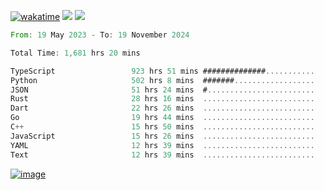 [![wakatime](https://wakatime.com/badge/user/00eead22-fb14-4dd0-ab8a-3625cafbd50d.svg)](https://wakatime.com/@00eead22-fb14-4dd0-ab8a-3625cafbd50d)
![](https://komarev.com/ghpvc/?username=flatypus)
![](https://pixel.flatypus.me/flatypus?type=tracker)
<!--START_SECTION:waka-->

```rust
From: 19 May 2023 - To: 19 November 2024

Total Time: 1,681 hrs 20 mins

TypeScript                 923 hrs 51 mins ##############...........   54.70 %
Python                     502 hrs 8 mins  #######..................   29.73 %
JSON                       51 hrs 24 mins  #........................   03.04 %
Rust                       28 hrs 16 mins  .........................   01.67 %
Dart                       22 hrs 26 mins  .........................   01.33 %
Go                         19 hrs 44 mins  .........................   01.17 %
C++                        15 hrs 50 mins  .........................   00.94 %
JavaScript                 15 hrs 26 mins  .........................   00.91 %
YAML                       12 hrs 39 mins  .........................   00.75 %
Text                       12 hrs 39 mins  .........................   00.75 %
```

<!--END_SECTION:waka-->
[<img alt="image" src="https://github.com/flatypus/flatypus/assets/68029599/0a302dc1-501c-43a0-ae8d-37ec4817f3bd">](https://flatypus.me)

